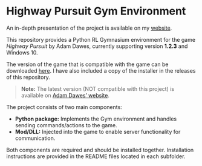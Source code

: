 # Highway Pursuit Gym Environment

An in-depth presentation of the project is available on my [website](https://nilsruet.github.io/projects/highway-pursuit-rl/).

This repository provides a Python RL Gymnasium environment for the game *Highway Pursuit* by Adam Dawes, currently supporting version **1.2.3** and Windows 10.

The version of the game that is compatible with the game can be downloaded [here](https://retrospec.sgn.net/files/HighwayPursuit1_2.exe). I have also included a copy of the installer in the releases of this repository.

> **Note:** The latest version (NOT compatible with this project) is available on [Adam Dawes’ website](https://adamdawes.com/games/highway-pursuit.html).

The project consists of two main components:

- **Python package:** Implements the Gym environment and handles sending commands/actions to the game.
- **Mod/DLL:** Injected into the game to enable server functionality for communication.

Both components are required and should be installed together. Installation instructions are provided in the README files located in each subfolder.
